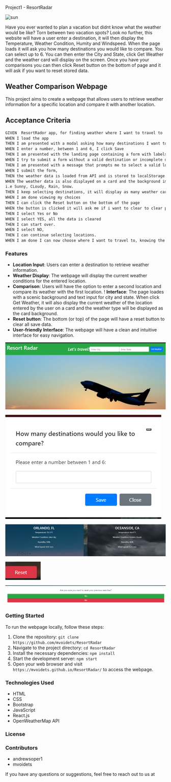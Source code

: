 Project1 - ResortRadar



![sun](https://media2.giphy.com/media/BmfHlDpPWJy899dy62/giphy.webp?cid=790b761132r030lp07s8nvigajol2a0qp3ct75304hps09cr&ep=v1_gifs_search&rid=giphy.webp&ct=g)



Have you ever wanted to plan a vacation but didnt know what the weather would be like? Torn between two vacation spots? Look no further, this website will have a user enter a destination, it will then display the Temperature, Weather Condition, Humity and Windspeed. When the page loads it will ask you how many destinations you would like to compare. You can select up to 6. You can then enter the City and State, click Get Weather and the weather card will display on the screen. Once you have your comparisons you can then click Reset button on the bottom of page and it will ask if you want to reset stored data. 

## Weather Comparison Webpage
This project aims to create a webpage that allows users to retrieve weather information for a specific location and compare it with another location.

## Acceptance Criteria
```md
GIVEN  ResortRador app, for finding weather where I want to travel to
WHEN I load the app
THEN I am presented with a modal asking how many destinations I want to compare to
WHEN I enter a number, between 1 and 6, I click Save
THEN I am presented with the landing page containing a form with labels and inputs for location.
WHEN I try to submit a form without a valid destination or incomplete data,
THEN I am presented with a message that prompts me to select a valid location.
WHEN I submit the form,
THEN the weather data is loaded from API and is stored to localStorage.
WHEN The weather data is also displayed on a card and the background image of the card will change depending on the weather,
i.e Sunny, CLoudy, Rain, Snow.
THEN I keep selecting destinations, it will display as many weather cards as I previously entered 
WHEN I am done viewing my choices
THEN I can click the Reset button on the bottom of the page
WHEN the button is clicked it will ask me if i want to clear to clear previous searched,
THEN I select Yes or No
WHEN I select YES, all the data is cleared
THEN I can start over.
WHEN I select NO,
THEN I can continue selecting locations.
WHEN I am done I can now choose where I want to travel to, knowing the weather

```


### Features

- **Location Input**: Users can enter a destination to retrieve weather information.
- **Weather Display**: The webpage will display the current weather conditions for the entered location.
- **Comparison**: Users will have the option to enter a second location and compare its weather with the first location.
! **Interface**: The page loades with a scenic background and text input for city and state. When click Get Weather, it will also display the current weather of the location entered 
by the user on a card and the weather type will be displayed as the card background. 
- **Reset button**: The bottom (or top) of the page will have a reset button to clear all save data.
- **User-friendly Interface**: The webpage will have a clean and intuitive interface for easy navigation.


![landing_page](images/landing_page.png)

![modal](images/modal.png)

![compare](images/compare.png)

![reset](images/reset.png)

![reset_modal](images/reset_modal.png)

### Getting Started

To run the webpage locally, follow these steps:

1. Clone the repository: `git clone https://github.com/mvoidets/ResortRadar`
2. Navigate to the project directory: `cd ResortRadar`
3. Install the necessary dependencies: `npm install`
4. Start the development server: `npm start`
5. Open your web browser and visit `https://mvoidets.github.io/ResortRadar/` to access the webpage.

### Technologies Used

- HTML
- CSS
- Bootstrap
- JavaScript
- React.js
- OpenWeatherMap API

### License



### Contributors
- andrewsoper1
- mvoidets

If you have any questions or suggestions, feel free to reach out to us at 
